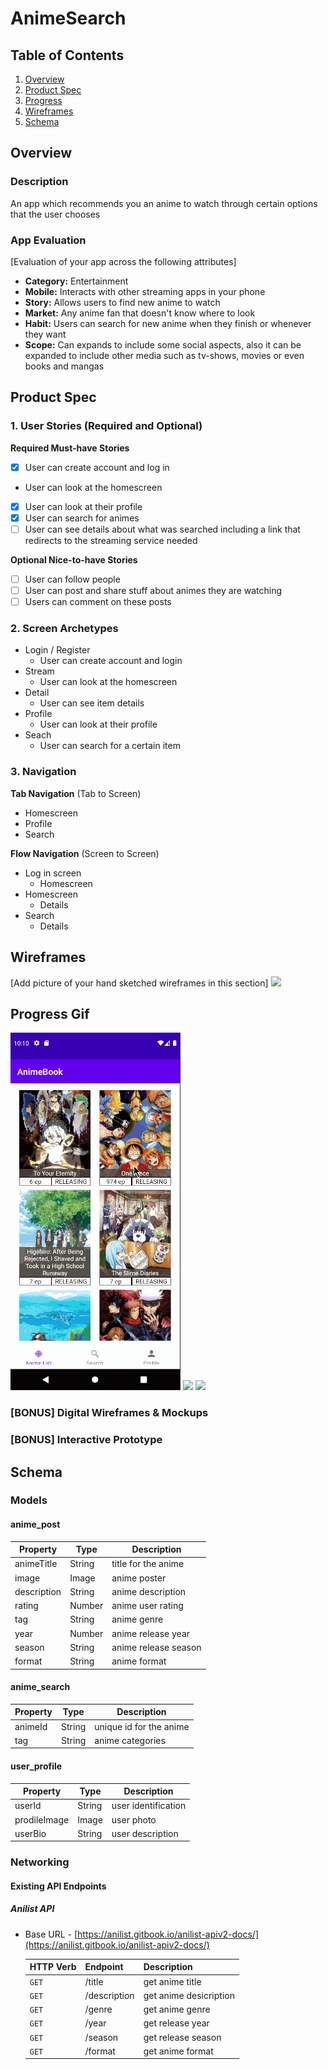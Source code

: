 # AnimeSearch

## Table of Contents

1. [Overview](#Overview)
1. [Product Spec](#Product-Spec)
1. [Progress](#Progress-Gif)
1. [Wireframes](#Wireframes)
1. [Schema](#Schema)

## Overview

### Description

An app which recommends you an anime to watch through certain options that the user chooses

### App Evaluation

[Evaluation of your app across the following attributes]

- **Category:** Entertainment
- **Mobile:** Interacts with other streaming apps in your phone
- **Story:** Allows users to find new anime to watch
- **Market:** Any anime fan that doesn't know where to look
- **Habit:** Users can search for new anime when they finish or whenever they want
- **Scope:** Can expands to include some social aspects, also it can be expanded to include other media such as tv-shows, movies or even books and mangas

## Product Spec

### 1. User Stories (Required and Optional)

**Required Must-have Stories**

- [x] User can create account and log in
- User can look at the homescreen
- [x] User can look at their profile
- [x] User can search for animes
- [ ] User can see details about what was searched including a link that redirects to the streaming service needed

**Optional Nice-to-have Stories**

- [ ] User can follow people
- [ ] User can post and share stuff about animes they are watching
- [ ] Users can comment on these posts

### 2. Screen Archetypes

- Login / Register
  - User can create account and login
- Stream
  - User can look at the homescreen
- Detail
  - User can see item details
- Profile
  - User can look at their profile
- Seach
  - User can search for a certain item

### 3. Navigation

**Tab Navigation** (Tab to Screen)

- Homescreen
- Profile
- Search

**Flow Navigation** (Screen to Screen)

- Log in screen
  - Homescreen
- Homescreen
  - Details
- Search
  - Details

## Wireframes

[Add picture of your hand sketched wireframes in this section]
<img src="https://i.ibb.co/mF2MXMK/wireframe.jpg" width=600>

## Progress Gif

<img src="progress3.gif">
<img src="https://cdn.discordapp.com/attachments/824288728121868300/839343860110327808/progress.gif">
<img src="https://media1.giphy.com/media/TVKYkNXOQXdzhxB507/giphy.gif?cid=790b7611fcd58ce1151e3f0b233e09ec3abc05a3d71c8268&rid=giphy.gif&ct=g">

### [BONUS] Digital Wireframes & Mockups

### [BONUS] Interactive Prototype

## Schema

### Models

#### anime_post

| Property    | Type   | Description          |
| ----------- | ------ | -------------------- |
| animeTitle  | String | title for the anime  |
| image       | Image  | anime poster         |
| description | String | anime description    |
| rating      | Number | anime user rating    |
| tag         | String | anime genre          |
| year        | Number | anime release year   |
| season      | String | anime release season |
| format      | String | anime format         |

#### anime_search

| Property | Type   | Description             |
| -------- | ------ | ----------------------- |
| animeId  | String | unique id for the anime |
| tag      | String | anime categories        |

#### user_profile

| Property     | Type   | Description         |
| ------------ | ------ | ------------------- |
| userId       | String | user identification |
| prodileImage | Image  | user photo          |
| userBio      | String | user description    |

### Networking

#### Existing API Endpoints

##### Anilist API

- Base URL - [https://anilist.gitbook.io/anilist-apiv2-docs/](https://anilist.gitbook.io/anilist-apiv2-docs/)

  | HTTP Verb | Endpoint     | Description            |
  | --------- | ------------ | ---------------------- |
  | `GET`     | /title       | get anime title        |
  | `GET`     | /description | get anime desicription |
  | `GET`     | /genre       | get anime genre        |
  | `GET`     | /year        | get release year       |
  | `GET`     | /season      | get release season     |
  | `GET`     | /format      | get anime format       |
